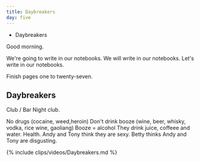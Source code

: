 ```yaml
---
title: Daybreakers
day: five
---
```


- Daybreakers

Good morning.

We're going to write in our notebooks.
We will write in our notebooks.
Let's write in our notebooks.

Finish pages one to twenty-seven.

## Daybreakers

Club / Bar
Night club.

No drugs (cocaine, weed,heroin)
Don't drink booze (wine, beer, whisky, vodka, rice wine, gaoliang) 
Booze = alcohol
They drink juice, coffeee and water.
Health.
Andy and Tony think they are sexy.
Betty thinks Andy and Tony are disgusting.

{% include clips/videos/Daybreakers.md %}

